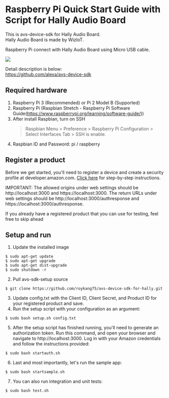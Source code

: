 # Raspberry Pi Quick Start Guide with Script for Hally Audio Board

This is avs-device-sdk for Hally Audio Board.  
Hally Audio Board is made by WizIoT.  

Raspberry Pi connect with Hally Audio Board using Micro USB cable.

![](/assets/rpi3_hally.png.png)

Detail description is below:  
https://github.com/alexa/avs-device-sdk

## Required hardware

1. Raspberry Pi 3 (Recommended) or Pi 2 Model B (Supported)
2. Raspberry Pi (Raspbian Stretch - Raspberry Pi Software Guide(https://www.raspberrypi.org/learning/software-guide/))
3. After install Raspbian, turn on SSH
   > Raspbian Menu > Preference >  Raspberry Pi Configuration > Select Interfaces Tab > SSH is enable.
4. Raspbian ID and Password: pi / raspberry

## Register a product

Before we get started, you'll need to register a device and create a security profile at developer.amazon.com. [Click here](https://github.com/alexa/alexa-avs-sample-app/wiki/Create-Security-Profile) for step-by-step instructions.

IMPORTANT: The allowed origins under web settings should be http://localhost:3000 and https://localhost:3000. The return URLs under web settings should be http://localhost:3000/authresponse and https://localhost:3000/authresponse.

If you already have a registered product that you can use for testing, feel free to skip ahead

## Setup and run
1. Update the installed image
```
$ sudo apt-get update
$ sudo apt-get upgrade
$ sudo apt-get dist-upgrade
$ sudo shutdown -r
```
2. Pull avs-sdk-setup source
```
$ git clone https://github.com/roykang75/avs-device-sdk-for-hally.git
```

3. Update config.txt with the Client ID, Client Secret, and Product ID for your registered product and save.
4. Run the setup script with your configuration as an argument:
```
$ sudo bash setup.sh config.txt
```
5. After the setup script has finished running, you'll need to generate an authorization token. Run this command, and open your browser and navigate to http://localhost:3000. Log in with your Amazon credentials and follow the instructions provided:
```
$ sudo bash startauth.sh
```
6. Last and most importantly, let's run the sample app:
```
$ sudo bash startsample.sh
```
7. You can also run integration and unit tests:
```
$ sudo bash test.sh
```